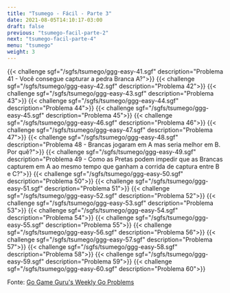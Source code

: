 ```yaml
---
title: "Tsumego - Fácil - Parte 3"
date: 2021-08-05T14:10:17-03:00
draft: false
previous: "tsumego-facil-parte-2"
next: "tsumego-facil-parte-4"
menu: "tsumego"
weight: 3
---
```


{{< challenge sgf="/sgfs/tsumego/ggg-easy-41.sgf" description="Problema 41 - Você consegue capturar a pedra Branca A?">}}
{{< challenge sgf="/sgfs/tsumego/ggg-easy-42.sgf" description="Problema 42">}}
{{< challenge sgf="/sgfs/tsumego/ggg-easy-43.sgf" description="Problema 43">}}<ok>
{{< challenge sgf="/sgfs/tsumego/ggg-easy-44.sgf" description="Problema 44">}}<ok>
{{< challenge sgf="/sgfs/tsumego/ggg-easy-45.sgf" description="Problema 45">}}<ok>
{{< challenge sgf="/sgfs/tsumego/ggg-easy-46.sgf" description="Problema 46">}}<ok>
{{< challenge sgf="/sgfs/tsumego/ggg-easy-47.sgf" description="Problema 47">}}<ok>
{{< challenge sgf="/sgfs/tsumego/ggg-easy-48.sgf" description="Problema 48 - Brancas jogaram em A mas seria melhor em B. Por quê?">}}<ok>
{{< challenge sgf="/sgfs/tsumego/ggg-easy-49.sgf" description="Problema 49 - Como as Pretas podem impedir que as Brancas capturem em A ao mesmo tempo que ganham a corrida de captura entre B e C?">}}<ok>
{{< challenge sgf="/sgfs/tsumego/ggg-easy-50.sgf" description="Problema 50">}}<ok>
{{< challenge sgf="/sgfs/tsumego/ggg-easy-51.sgf" description="Problema 51">}}<ok>
{{< challenge sgf="/sgfs/tsumego/ggg-easy-52.sgf" description="Problema 52">}}<ok>
{{< challenge sgf="/sgfs/tsumego/ggg-easy-53.sgf" description="Problema 53">}}<ok>
{{< challenge sgf="/sgfs/tsumego/ggg-easy-54.sgf" description="Problema 54">}}<ok>
{{< challenge sgf="/sgfs/tsumego/ggg-easy-55.sgf" description="Problema 55">}}<ok>
{{< challenge sgf="/sgfs/tsumego/ggg-easy-56.sgf" description="Problema 56">}}<ok>
{{< challenge sgf="/sgfs/tsumego/ggg-easy-57.sgf" description="Problema 57">}}<ok>
{{< challenge sgf="/sgfs/tsumego/ggg-easy-58.sgf" description="Problema 58">}}<ok>
{{< challenge sgf="/sgfs/tsumego/ggg-easy-59.sgf" description="Problema 59">}}<ok>
{{< challenge sgf="/sgfs/tsumego/ggg-easy-60.sgf" description="Problema 60">}}<ok>

Fonte: [Go Game Guru's Weekly Go Problems](https://github.com/gogameguru/go-problems)